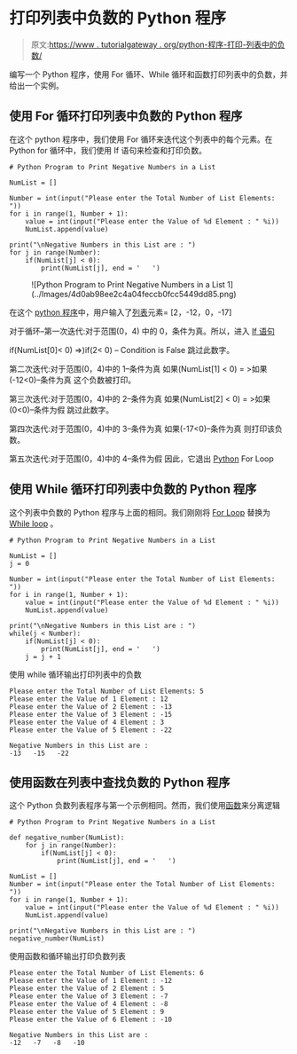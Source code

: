 # 打印列表中负数的 Python 程序

> 原文:[https://www . tutorialgateway . org/python-程序-打印-列表中的负数/](https://www.tutorialgateway.org/python-program-to-print-negative-numbers-in-a-list/)

编写一个 Python 程序，使用 For 循环、While 循环和函数打印列表中的负数，并给出一个实例。

## 使用 For 循环打印列表中负数的 Python 程序

在这个 python 程序中，我们使用 For 循环来迭代这个列表中的每个元素。在 Python for 循环中，我们使用 If 语句来检查和打印负数。

```
# Python Program to Print Negative Numbers in a List

NumList = []

Number = int(input("Please enter the Total Number of List Elements: "))
for i in range(1, Number + 1):
    value = int(input("Please enter the Value of %d Element : " %i))
    NumList.append(value)

print("\nNegative Numbers in this List are : ")
for j in range(Number):
    if(NumList[j] < 0):
        print(NumList[j], end = '   ')
```

<figure class="wp-block-image">![Python Program to Print Negative Numbers in a List 1](../Images/4d0ab98ee2c4a04feccb0fcc5449dd85.png)</figure>

在这个 [python 程序](https://www.tutorialgateway.org/python-programming-examples/)中，用户输入了[列表](https://www.tutorialgateway.org/python-list/)元素= [2，-12，0，-17]

对于循环–第一次迭代:对于范围(0，4)
中的 0，条件为真。所以，进入 [If 语句](https://www.tutorialgateway.org/python-if-statement/)

if(NumList[0]< 0) =>)if(2< 0) – Condition is False
跳过此数字。

第二次迭代:对于范围(0，4)中的 1–条件为真
如果(NumList[1] < 0) = >如果(-12<0)–条件为真
这个负数被打印。

第三次迭代:对于范围(0，4)中的 2–条件为真
如果(NumList[2] < 0) = >如果(0<0)–条件为假
跳过此数字。

第四次迭代:对于范围(0，4)中的 3–条件为真
如果(-17<0)–条件为真
则打印该负数。

第五次迭代:对于范围(0，4)中的 4–条件为假
因此，它退出 [Python](https://www.tutorialgateway.org/python-tutorial/) For Loop

## 使用 While 循环打印列表中负数的 Python 程序

这个列表中负数的 Python 程序与上面的相同。我们刚刚将 [For Loop](https://www.tutorialgateway.org/python-for-loop/) 替换为 [While loop](https://www.tutorialgateway.org/python-while-loop/) 。

```
# Python Program to Print Negative Numbers in a List

NumList = []
j = 0

Number = int(input("Please enter the Total Number of List Elements: "))
for i in range(1, Number + 1):
    value = int(input("Please enter the Value of %d Element : " %i))
    NumList.append(value)

print("\nNegative Numbers in this List are : ")
while(j < Number):
    if(NumList[j] < 0):
        print(NumList[j], end = '   ')
    j = j + 1
```

使用 while 循环输出打印列表中的负数

```
Please enter the Total Number of List Elements: 5
Please enter the Value of 1 Element : 12
Please enter the Value of 2 Element : -13
Please enter the Value of 3 Element : -15
Please enter the Value of 4 Element : 3
Please enter the Value of 5 Element : -22

Negative Numbers in this List are : 
-13   -15   -22 
```

## 使用函数在列表中查找负数的 Python 程序

这个 Python 负数列表程序与第一个示例相同。然而，我们使用[函数](https://www.tutorialgateway.org/functions-in-python/)来分离逻辑

```
# Python Program to Print Negative Numbers in a List

def negative_number(NumList):
    for j in range(Number):
        if(NumList[j] < 0):
            print(NumList[j], end = '   ')

NumList = []
Number = int(input("Please enter the Total Number of List Elements: "))
for i in range(1, Number + 1):
    value = int(input("Please enter the Value of %d Element : " %i))
    NumList.append(value)

print("\nNegative Numbers in this List are : ")
negative_number(NumList)
```

使用函数和循环输出打印负数列表

```
Please enter the Total Number of List Elements: 6
Please enter the Value of 1 Element : -12
Please enter the Value of 2 Element : 5
Please enter the Value of 3 Element : -7
Please enter the Value of 4 Element : -8
Please enter the Value of 5 Element : 9
Please enter the Value of 6 Element : -10

Negative Numbers in this List are : 
-12   -7   -8   -10 
```